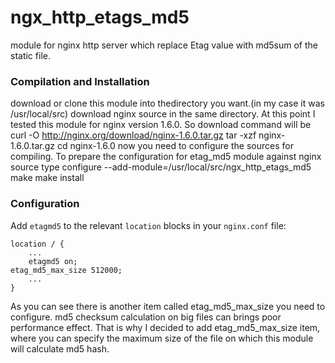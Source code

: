 ngx_http_etags_md5
===================

module for nginx http server which replace Etag value with md5sum of the static file.

### Compilation and Installation
download or clone this module into thedirectory you want.(in my case it was /usr/local/src)
download nginx source in the same directory. At this point I tested this module for nginx version 1.6.0. So download command will be
	curl -O http://nginx.org/download/nginx-1.6.0.tar.gz
	tar -xzf nginx-1.6.0.tar.gz
	cd nginx-1.6.0
now you need to configure the sources for compiling. To prepare the configuration for etag_md5 module against nginx source type
	configure --add-module=/usr/local/src/ngx_http_etags_md5
	make 
	make install

### Configuration
Add `etagmd5` to the relevant `location` blocks in your `nginx.conf` file:

    location / {
        ...
        etagmd5 on;
	etag_md5_max_size 512000;
        ...
    }
As you can see there is another item called etag_md5_max_size you need to configure. md5 checksum calculation on big files can brings poor performance effect. That is why I decided to add etag_md5_max_size item, where you can specify the maximum size of the file on which this module will calculate md5 hash.

